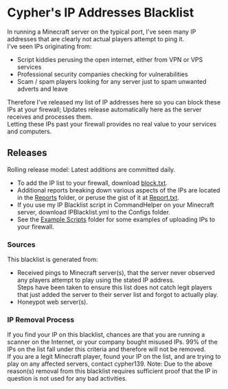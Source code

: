 # Cypher's IP Addresses Blacklist

In running a Minecraft server on the typical port, I've seen many IP addresses that are clearly not actual players attempt to ping it.  
I've seen IPs originating from:
 - Script kiddies perusing the open internet, either from VPN or VPS services  
 - Professional security companies checking for vulnerabilities  
 - Scam / spam players looking for any server just to spam unwanted adverts and leave  
  
Therefore I've released my list of IP addresses here so you can block these IPs at your firewall; Updates release automatically here as the server receives and processes them.  
Letting these IPs past your firewall provides no real value to your services and computers.  

## Releases
Rolling release model: Latest additions are committed daily. 
- To add the IP list to your firewall, download [block.txt](block.txt).  
- Additional reports breaking down various aspects of the IPs are located in the [Reports](Reports/) folder, or peruse the gist of it at [Report.txt](Report.txt).  
- If you use my IP Blacklist script in CommandHelper on your Minecraft server, download IPBlacklist.yml to the Configs folder.  
- See the [Example Scripts](Example%20Scripts/) folder for some examples of uploading IPs to your firewall. 

### Sources
This blacklist is generated from:  
- Received pings to Minecraft server(s), that the server never observed any players attempt to play using the stated IP address.  
Steps have been taken to ensure this list does not catch legit players that just added the server to their server list and forgot to actually play.  
- Honeypot web server(s).

### IP Removal Process
If you find your IP on this blacklist, chances are that you are running a scanner on the Internet, or your company bought misused IPs. 99% of the IPs on the list fall under this criteria and therefore will not be removed.  
If you are a legit Minecraft player, found your IP on the list, and are trying to play on any affected servers, contact cypher139. Note: Due to the above reason(s) removal from this blacklist requires sufficient proof that the IP in question is not used for any bad activities.